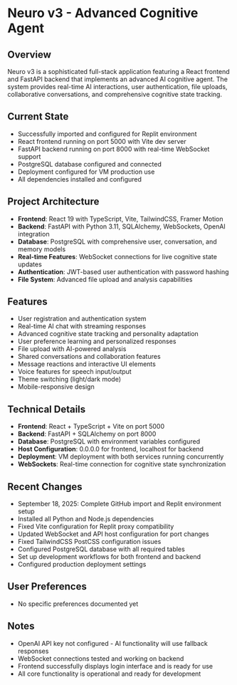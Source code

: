 # Neuro v3 - Advanced Cognitive Agent

## Overview
Neuro v3 is a sophisticated full-stack application featuring a React frontend and FastAPI backend that implements an advanced AI cognitive agent. The system provides real-time AI interactions, user authentication, file uploads, collaborative conversations, and comprehensive cognitive state tracking.

## Current State
- Successfully imported and configured for Replit environment
- React frontend running on port 5000 with Vite dev server
- FastAPI backend running on port 8000 with real-time WebSocket support
- PostgreSQL database configured and connected
- Deployment configured for VM production use
- All dependencies installed and configured

## Project Architecture
- **Frontend**: React 19 with TypeScript, Vite, TailwindCSS, Framer Motion
- **Backend**: FastAPI with Python 3.11, SQLAlchemy, WebSockets, OpenAI integration
- **Database**: PostgreSQL with comprehensive user, conversation, and memory models
- **Real-time Features**: WebSocket connections for live cognitive state updates
- **Authentication**: JWT-based user authentication with password hashing
- **File System**: Advanced file upload and analysis capabilities

## Features
- User registration and authentication system
- Real-time AI chat with streaming responses
- Advanced cognitive state tracking and personality adaptation
- User preference learning and personalized responses
- File upload with AI-powered analysis
- Shared conversations and collaboration features
- Message reactions and interactive UI elements
- Voice features for speech input/output
- Theme switching (light/dark mode)
- Mobile-responsive design

## Technical Details
- **Frontend**: React + TypeScript + Vite on port 5000
- **Backend**: FastAPI + SQLAlchemy on port 8000
- **Database**: PostgreSQL with environment variables configured
- **Host Configuration**: 0.0.0.0 for frontend, localhost for backend
- **Deployment**: VM deployment with both services running concurrently
- **WebSockets**: Real-time connection for cognitive state synchronization

## Recent Changes
- September 18, 2025: Complete GitHub import and Replit environment setup
- Installed all Python and Node.js dependencies
- Fixed Vite configuration for Replit proxy compatibility
- Updated WebSocket and API host configuration for port changes
- Fixed TailwindCSS PostCSS configuration issues
- Configured PostgreSQL database with all required tables
- Set up development workflows for both frontend and backend
- Configured production deployment settings

## User Preferences
- No specific preferences documented yet

## Notes
- OpenAI API key not configured - AI functionality will use fallback responses
- WebSocket connections tested and working on backend
- Frontend successfully displays login interface and is ready for use
- All core functionality is operational and ready for development